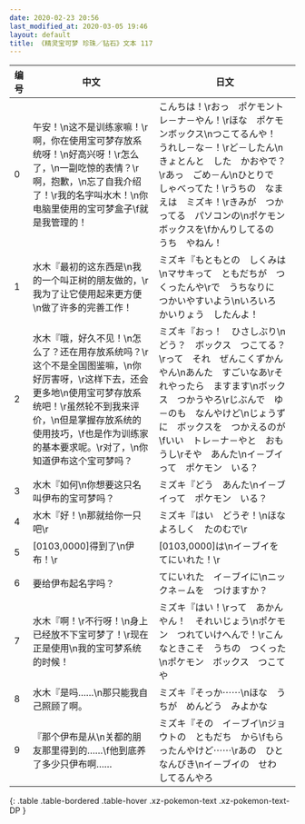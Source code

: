 ```yaml
---
date: 2020-02-23 20:56
last_modified_at: 2020-03-05 19:46
layout: default
title: 《精灵宝可梦 珍珠／钻石》文本 117
---
```

| 编号 | 中文 | 日文 |
| ---- | ---- | ---- |
| 0 | 午安！\n这不是训练家嘛！\r啊，你在使用宝可梦存放系统呀！\n好高兴呀！\r怎么了，\n一副吃惊的表情？\r啊，抱歉，\n忘了自我介绍了！\r我的名字叫水木！\n你电脑里使用的宝可梦盒子\f就是我管理的！ | こんちは！\rおっ　ポケモントレ－ナ－やん！\rほな　ポケモンボックス\nつこてるんや！　うれし－な－！\rど－したん\nきょとんと　した　かおやで？\rあっ　ごめ－ん\nひとりで　しゃべってた！\rうちの　なまえは　ミズキ！\rきみが　つかってる　パソコンの\nポケモン　ボックスを\fかんりしてるの　うち　やねん！ |
| 1 | 水木『最初的这东西是\n我的一个叫正树的朋友做的，\r我为了让它使用起来更方便\n做了许多的完善工作！ | ミズキ『もともとの　しくみは\nマサキって　ともだちが　つくったんや\rで　うちなりに　つかいやすいよう\nいろいろ　かいりょう　したんよ！ |
| 2 | 水木『哦，好久不见！\n怎么了？还在用存放系统吗？\r这个不是全国图鉴嘛，\n你好厉害呀，\r这样下去，还会更多地\n使用宝可梦存放系统吧！\r虽然轮不到我来评价，\n但是掌握存放系统的使用技巧，\f也是作为训练家的基本要求呢。\r对了，\n你知道伊布这个宝可梦吗？ | ミズキ『おっ！　ひさしぶり\nどう？　ボックス　つこてる？\rって　それ　ぜんこくずかん　やん\nあんた　すごいなあ\rそれやったら　ますます\nボックス　つかうやろ\rじぶんで　ゆ－のも　なんやけど\nじょうずに　ボックスを　つかえるのが\fいい　トレ－ナ－やと　おもうし\rそや　あんた\nイ－ブイって　ポケモン　いる？ |
| 3 | 水木『如何\n你想要这只名叫伊布的宝可梦吗？ | ミズキ『どう　あんた\nイ－ブイって　ポケモン　いる？ |
| 4 | 水木『好！\n那就给你一只吧\r | ミズキ『はい　どうぞ！\nほな　よろしく　たのむで\r |
| 5 | [0103,0000]得到了\n伊布！\r | [0103,0000]は\nイ－ブイを　てにいれた！\r |
| 6 | 要给伊布起名字吗？ | てにいれた　イ－ブイに\nニックネ－ムを　つけますか？ |
| 7 | 水木『啊！\r不行呀！\n身上已经放不下宝可梦了！\r现在正是使用\n我的宝可梦系统的时候！ | ミズキ『はい！\rって　あかんやん！　それいじょう\nポケモン　つれていけへんで！\rこんなときこそ　うちの　つくった\nポケモン　ボックス　つこてや |
| 8 | 水木『是吗……\n那只能我自己照顾了啊。 | ミズキ『そっか⋯⋯\nほな　うちが　めんどう　みよかな |
| 9 | 『那个伊布是从\n关都的朋友那里得到的……\f他到底养了多少只伊布啊…… | ミズキ『その　イ－ブイ\nジョウトの　ともだち　から\fもらったんやけど⋯⋯\rあの　ひと　なんびき\nイ－ブイの　せわ　してるんやろ |
{: .table .table-bordered .table-hover .xz-pokemon-text .xz-pokemon-text-DP }